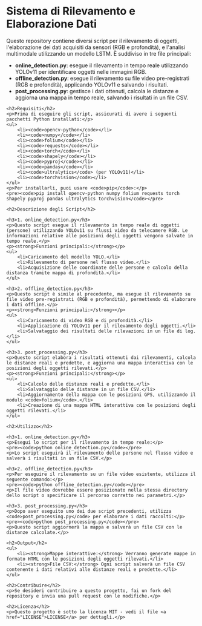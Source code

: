 <!DOCTYPE html>
<html lang="it">
<head>
    <meta charset="UTF-8">
    <meta name="viewport" content="width=device-width, initial-scale=1.0">
    <title>Documentazione del Sistema di Rilevamento e Elaborazione Dati</title>
</head>
<body>
    <h1>Sistema di Rilevamento e Elaborazione Dati</h1>
    <p>Questo repository contiene diversi script per il rilevamento di oggetti, l'elaborazione dei dati acquisiti da sensori (RGB e profondità), e l'analisi multimodale utilizzando un modello LSTM. È suddiviso in tre file principali:</p>
    <ul>
        <li><strong>online_detection.py</strong>: esegue il rilevamento in tempo reale utilizzando YOLOv11 per identificare oggetti nelle immagini RGB.</li>
        <li><strong>offline_detection.py</strong>: esegue il rilevamento su file video pre-registrati (RGB e profondità), applicando YOLOv11 e salvando i risultati.</li>
        <li><strong>post_processing.py</strong>: gestisce i dati ottenuti, calcola le distanze e aggiorna una mappa in tempo reale, salvando i risultati in un file CSV.</li>
    </ul>

    <h2>Requisiti</h2>
    <p>Prima di eseguire gli script, assicurati di avere i seguenti pacchetti Python installati:</p>
    <ul>
        <li><code>opencv-python</code></li>
        <li><code>numpy</code></li>
        <li><code>folium</code></li>
        <li><code>requests</code></li>
        <li><code>torch</code></li>
        <li><code>shapely</code></li>
        <li><code>pyproj</code></li>
        <li><code>pandas</code></li>
        <li><code>ultralytics</code> (per YOLOv11)</li>
        <li><code>torchvision</code></li>
    </ul>
    <p>Per installarli, puoi usare <code>pip</code>:</p>
    <pre><code>pip install opencv-python numpy folium requests torch shapely pyproj pandas ultralytics torchvision</code></pre>

    <h2>Descrizione degli Script</h2>

    <h3>1. online_detection.py</h3>
    <p>Questo script esegue il rilevamento in tempo reale di oggetti (persone) utilizzando YOLOv11 su flussi video da telecamere RGB. Le informazioni relative alle posizioni degli oggetti vengono salvate in tempo reale.</p>
    <p><strong>Funzioni principali:</strong></p>
    <ul>
        <li>Caricamento del modello YOLO.</li>
        <li>Rilevamento di persone nel flusso video.</li>
        <li>Acquisizione delle coordinate delle persone e calcolo della distanza tramite mappa di profondità.</li>
    </ul>

    <h3>2. offline_detection.py</h3>
    <p>Questo script è simile al precedente, ma esegue il rilevamento su file video pre-registrati (RGB e profondità), permettendo di elaborare i dati offline.</p>
    <p><strong>Funzioni principali:</strong></p>
    <ul>
        <li>Caricamento di video RGB e di profondità.</li>
        <li>Applicazione di YOLOv11 per il rilevamento degli oggetti.</li>
        <li>Salvataggio dei risultati delle rilevazioni in un file di log.</li>
    </ul>

    <h3>3. post_processing.py</h3>
    <p>Questo script elabora i risultati ottenuti dai rilevamenti, calcola le distanze reali e predette, e aggiorna una mappa interattiva con le posizioni degli oggetti rilevati.</p>
    <p><strong>Funzioni principali:</strong></p>
    <ul>
        <li>Calcolo delle distanze reali e predette.</li>
        <li>Salvataggio delle distanze in un file CSV.</li>
        <li>Aggiornamento della mappa con le posizioni GPS, utilizzando il modulo <code>folium</code>.</li>
        <li>Creazione di una mappa HTML interattiva con le posizioni degli oggetti rilevati.</li>
    </ul>

    <h2>Utilizzo</h2>

    <h3>1. online_detection.py</h3>
    <p>Esegui lo script per il rilevamento in tempo reale:</p>
    <pre><code>python online_detection.py</code></pre>
    <p>Lo script eseguirà il rilevamento delle persone nel flusso video e salverà i risultati in un file CSV.</p>

    <h3>2. offline_detection.py</h3>
    <p>Per eseguire il rilevamento su un file video esistente, utilizza il seguente comando:</p>
    <pre><code>python offline_detection.py</code></pre>
    <p>Il file video dovrebbe essere posizionato nella stessa directory dello script o specificare il percorso corretto nei parametri.</p>

    <h3>3. post_processing.py</h3>
    <p>Dopo aver eseguito uno dei due script precedenti, utilizza <code>post_processing.py</code> per elaborare i dati raccolti:</p>
    <pre><code>python post_processing.py</code></pre>
    <p>Questo script aggiornerà la mappa e salverà un file CSV con le distanze calcolate.</p>

    <h2>Output</h2>
    <ul>
        <li><strong>Mappe interattive:</strong> Verranno generate mappe in formato HTML con le posizioni degli oggetti rilevati.</li>
        <li><strong>File CSV:</strong> Ogni script salverà un file CSV contenente i dati relativi alle distanze reali e predette.</li>
    </ul>

    <h2>Contribuire</h2>
    <p>Se desideri contribuire a questo progetto, fai un fork del repository e invia una pull request con le modifiche.</p>

    <h2>Licenza</h2>
    <p>Questo progetto è sotto la licenza MIT - vedi il file <a href="LICENSE">LICENSE</a> per dettagli.</p>
</body>
</html>
